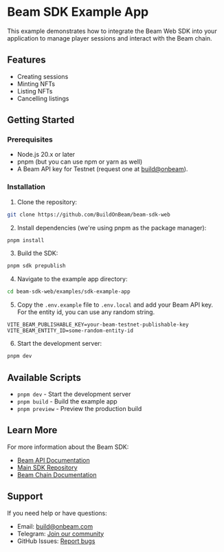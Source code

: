 # Beam SDK Example App

This example demonstrates how to integrate the Beam Web SDK into your application to manage player sessions and interact with the Beam chain.

## Features

- Creating sessions
- Minting NFTs
- Listing NFTs
- Cancelling listings

## Getting Started

### Prerequisites

- Node.js 20.x or later
- pnpm (but you can use npm or yarn as well)
- A Beam API key for Testnet (request one at [build@onbeam](mailto:build@onbeam)). 

### Installation

1. Clone the repository:
```bash
git clone https://github.com/BuildOnBeam/beam-sdk-web
```

2. Install dependencies (we're using pnpm as the package manager):
```bash
pnpm install
```

3. Build the SDK:
```bash
pnpm sdk prepublish
```

4. Navigate to the example app directory:
```bash
cd beam-sdk-web/examples/sdk-example-app
```

5. Copy the `.env.example` file to `.env.local` and add your Beam API key. For the entity id, you can use any random string.
```env
VITE_BEAM_PUBLISHABLE_KEY=your-beam-testnet-publishable-key
VITE_BEAM_ENTITY_ID=some-random-entity-id
```

6. Start the development server:
```bash
pnpm dev
```

## Available Scripts

- `pnpm dev` - Start the development server
- `pnpm build` - Build the example app
- `pnpm preview` - Preview the production build

## Learn More

For more information about the Beam SDK:

- [Beam API Documentation](https://docs.onbeam.com)
- [Main SDK Repository](https://github.com/BuildOnBeam/beam-sdk-web)
- [Beam Chain Documentation](https://docs.onbeam.com/sdk)

## Support

If you need help or have questions:

- Email: [build@onbeam.com](mailto:build@onbeam.com)
- Telegram: [Join our community](https://t.me/buildonbeam)
- GitHub Issues: [Report bugs](https://github.com/BuildOnBeam/beam-sdk-web/issues)
